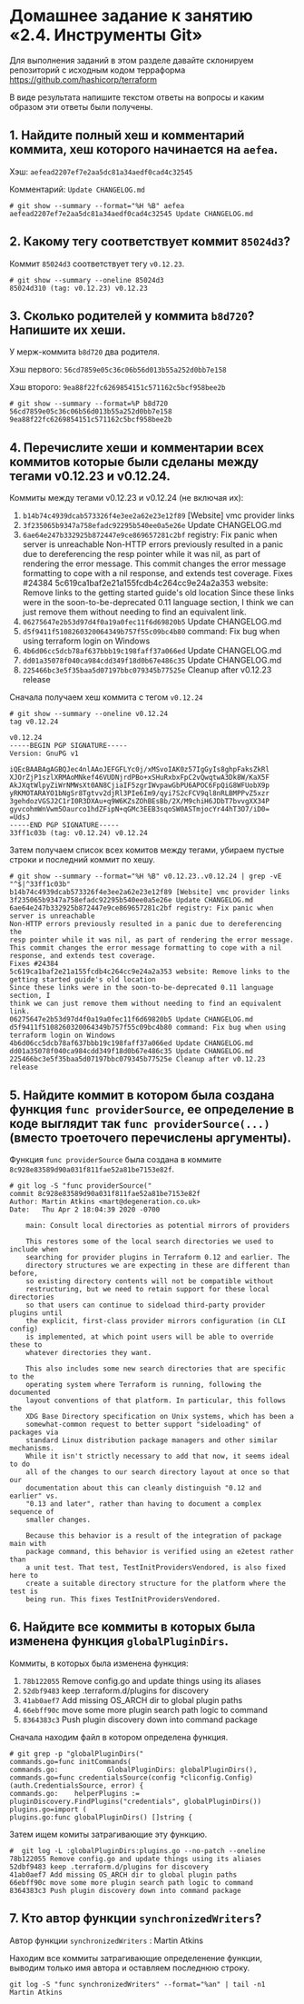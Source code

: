 # Домашнее задание к занятию «2.4. Инструменты Git»

Для выполнения заданий в этом разделе давайте склонируем репозиторий с исходным кодом 
терраформа https://github.com/hashicorp/terraform 

В виде результата напишите текстом ответы на вопросы и каким образом эти ответы были получены. 

## 1. Найдите полный хеш и комментарий коммита, хеш которого начинается на `aefea`.

Хэш: `aefead2207ef7e2aa5dc81a34aedf0cad4c32545`

Комментарий: `Update CHANGELOG.md`

```
# git show --summary --format="%H %B" aefea
aefead2207ef7e2aa5dc81a34aedf0cad4c32545 Update CHANGELOG.md
```

## 2. Какому тегу соответствует коммит `85024d3`?

Коммит `85024d3` соответствует тегу `v0.12.23`.

```
# git show --summary --oneline 85024d3
85024d310 (tag: v0.12.23) v0.12.23
```

## 3. Сколько родителей у коммита `b8d720`? Напишите их хеши.

У мерж-коммита `b8d720` два родителя.

Хэш первого: `56cd7859e05c36c06b56d013b55a252d0bb7e158`

Хэш второго: `9ea88f22fc6269854151c571162c5bcf958bee2b`

```
# git show --summary --format=%P b8d720
56cd7859e05c36c06b56d013b55a252d0bb7e158 9ea88f22fc6269854151c571162c5bcf958bee2b
```

## 4. Перечислите хеши и комментарии всех коммитов которые были сделаны между тегами v0.12.23 и v0.12.24.

Коммиты между тегами v0.12.23 и v0.12.24 (не включая их):
1. `b14b74c4939dcab573326f4e3ee2a62e23e12f89` [Website] vmc provider links
1. `3f235065b9347a758efadc92295b540ee0a5e26e` Update CHANGELOG.md
1. `6ae64e247b332925b872447e9ce869657281c2bf` registry: Fix panic when server is unreachable
Non-HTTP errors previously resulted in a panic due to dereferencing the
resp pointer while it was nil, as part of rendering the error message.
This commit changes the error message formatting to cope with a nil
response, and extends test coverage.
Fixes #24384
5c619ca1baf2e21a155fcdb4c264cc9e24a2a353 website: Remove links to the getting started guide's old location
Since these links were in the soon-to-be-deprecated 0.11 language section, I
think we can just remove them without needing to find an equivalent link.
1. `06275647e2b53d97d4f0a19a0fec11f6d69820b5` Update CHANGELOG.md
1. `d5f9411f5108260320064349b757f55c09bc4b80` command: Fix bug when using terraform login on Windows
1. `4b6d06cc5dcb78af637bbb19c198faff37a066ed` Update CHANGELOG.md
1. `dd01a35078f040ca984cdd349f18d0b67e486c35` Update CHANGELOG.md
1. `225466bc3e5f35baa5d07197bbc079345b77525e` Cleanup after v0.12.23 release

Сначала получаем хеш коммита с тегом `v0.12.24`

```
# git show --summary --oneline v0.12.24
tag v0.12.24

v0.12.24
-----BEGIN PGP SIGNATURE-----
Version: GnuPG v1

iQEcBAABAgAGBQJec4nlAAoJEFGFLYc0j/xMSvoIAK0z57IgGyIs8ghpFaksZkRl
XJOrZjP1szlXRMAoMNkef46VUDNjrdPBo+xSHuRxbxFpC2vQwqtwA3Dk8W/KaX5F
AkJXqtWlpyZiWrNMWsXt0AN8CjiaIF5zgrIWvpawGbPU6APOC6FpQiG8WFUobX9p
yRKMOTARAYO1bNgSr8Tgtvv2djRl3PIe6Im9/qyi7S2cFCV9ql8nRLBMPPvZ5xzr
3gehdozVGSJ2C1rI0R3DXAu+q9W6KZsZOhBEsBb/2X/M9chiH6JDbT7bvvgXX34P
gyvcohmWnVwm5Oaurco1hdZFipN+qGMc3EEB3sqoSW0ASTmjocYr44hT3O7/iD0=
=UdsJ
-----END PGP SIGNATURE-----
33ff1c03b (tag: v0.12.24) v0.12.24
```

Затем получаем список всех комитов между тегами, убираем пустые строки и последний коммит по хешу.

```
# git show --summary --format="%H %B" v0.12.23..v0.12.24 | grep -vE "^$|^33ff1c03b"
b14b74c4939dcab573326f4e3ee2a62e23e12f89 [Website] vmc provider links
3f235065b9347a758efadc92295b540ee0a5e26e Update CHANGELOG.md
6ae64e247b332925b872447e9ce869657281c2bf registry: Fix panic when server is unreachable
Non-HTTP errors previously resulted in a panic due to dereferencing the
resp pointer while it was nil, as part of rendering the error message.
This commit changes the error message formatting to cope with a nil
response, and extends test coverage.
Fixes #24384
5c619ca1baf2e21a155fcdb4c264cc9e24a2a353 website: Remove links to the getting started guide's old location
Since these links were in the soon-to-be-deprecated 0.11 language section, I
think we can just remove them without needing to find an equivalent link.
06275647e2b53d97d4f0a19a0fec11f6d69820b5 Update CHANGELOG.md
d5f9411f5108260320064349b757f55c09bc4b80 command: Fix bug when using terraform login on Windows
4b6d06cc5dcb78af637bbb19c198faff37a066ed Update CHANGELOG.md
dd01a35078f040ca984cdd349f18d0b67e486c35 Update CHANGELOG.md
225466bc3e5f35baa5d07197bbc079345b77525e Cleanup after v0.12.23 release
```

## 5. Найдите коммит в котором была создана функция `func providerSource`, ее определение в коде выглядит так `func providerSource(...)` (вместо троеточего перечислены аргументы).

Функция `func providerSource` была создана в коммите `8c928e83589d90a031f811fae52a81be7153e82f`.

```
# git log -S "func providerSource("
commit 8c928e83589d90a031f811fae52a81be7153e82f
Author: Martin Atkins <mart@degeneration.co.uk>
Date:   Thu Apr 2 18:04:39 2020 -0700

    main: Consult local directories as potential mirrors of providers
    
    This restores some of the local search directories we used to include when
    searching for provider plugins in Terraform 0.12 and earlier. The
    directory structures we are expecting in these are different than before,
    so existing directory contents will not be compatible without
    restructuring, but we need to retain support for these local directories
    so that users can continue to sideload third-party provider plugins until
    the explicit, first-class provider mirrors configuration (in CLI config)
    is implemented, at which point users will be able to override these to
    whatever directories they want.
    
    This also includes some new search directories that are specific to the
    operating system where Terraform is running, following the documented
    layout conventions of that platform. In particular, this follows the
    XDG Base Directory specification on Unix systems, which has been a
    somewhat-common request to better support "sideloading" of packages via
    standard Linux distribution package managers and other similar mechanisms.
    While it isn't strictly necessary to add that now, it seems ideal to do
    all of the changes to our search directory layout at once so that our
    documentation about this can cleanly distinguish "0.12 and earlier" vs.
    "0.13 and later", rather than having to document a complex sequence of
    smaller changes.
    
    Because this behavior is a result of the integration of package main with
    package command, this behavior is verified using an e2etest rather than
    a unit test. That test, TestInitProvidersVendored, is also fixed here to
    create a suitable directory structure for the platform where the test is
    being run. This fixes TestInitProvidersVendored.

```

## 6. Найдите все коммиты в которых была изменена функция `globalPluginDirs`.

Коммиты, в которых была изменена функция:
1. `78b122055` Remove config.go and update things using its aliases
1. `52dbf9483` keep .terraform.d/plugins for discovery
1. `41ab0aef7` Add missing OS_ARCH dir to global plugin paths
1. `66ebff90c` move some more plugin search path logic to command
1. `8364383c3` Push plugin discovery down into command package

Сначала находим файл в котором определена функция.

```
# git grep -p "globalPluginDirs("
commands.go=func initCommands(
commands.go:            GlobalPluginDirs: globalPluginDirs(),
commands.go=func credentialsSource(config *cliconfig.Config) (auth.CredentialsSource, error) {
commands.go:    helperPlugins := pluginDiscovery.FindPlugins("credentials", globalPluginDirs())
plugins.go=import (
plugins.go:func globalPluginDirs() []string {

```

Затем ищем комиты затрагивающие эту функцию.

```
#  git log -L :globalPluginDirs:plugins.go --no-patch --oneline
78b122055 Remove config.go and update things using its aliases
52dbf9483 keep .terraform.d/plugins for discovery
41ab0aef7 Add missing OS_ARCH dir to global plugin paths
66ebff90c move some more plugin search path logic to command
8364383c3 Push plugin discovery down into command package
```

## 7. Кто автор функции `synchronizedWriters`?

Автор функции `synchronizedWriters` : Martin Atkins

Находим все коммиты затрагивающие определенение функции, выводим только имя автора и оставляем последнюю строку.

```
git log -S "func synchronizedWriters" --format="%an" | tail -n1
Martin Atkins
```